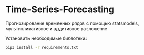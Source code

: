 # Time-Series-Forecasting
Прогнозирование временных рядов с помощью statsmodels, мультипликативное и аддитивное разложение

Установить необходимые библотеки:
```bash
pip3 install -r requirements.txt
```
